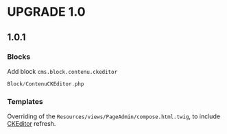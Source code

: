 UPGRADE 1.0
===============

## 1.0.1

### __Blocks__
Add block `cms.block.contenu.ckeditor`

``` php
Block/ContenuCKEditor.php
```

### __Templates__

Overriding of the `Resources/views/PageAdmin/compose.html.twig`, to include [CKEditor](http://ckeditor.com/) refresh.
